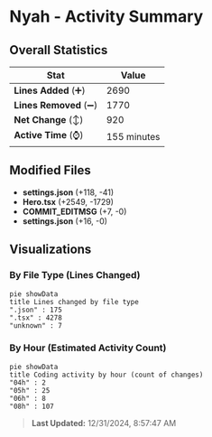 # Nyah - Activity Summary 

## Overall Statistics

| Stat                   | Value                                                             |
| ---------------------- | ----------------------------------------------------------------- |
| **Lines Added** (➕)   | 2690                                          |
| **Lines Removed** (➖) | 1770                                        |
| **Net Change** (↕)    | 920                |
| **Active Time** (⌚)   | 155 minutes |


## Modified Files
- **settings.json** (+118, -41)
- **Hero.tsx** (+2549, -1729)
- **COMMIT_EDITMSG** (+7, -0)
- **settings.json** (+16, -0)

## Visualizations

### By File Type (Lines Changed)

```mermaid
pie showData
title Lines changed by file type
".json" : 175
".tsx" : 4278
"unknown" : 7
```

### By Hour (Estimated Activity Count)

```mermaid
pie showData
title Coding activity by hour (count of changes)
"04h" : 2
"05h" : 25
"06h" : 8
"08h" : 107
```


> **Last Updated:** 12/31/2024, 8:57:47 AM